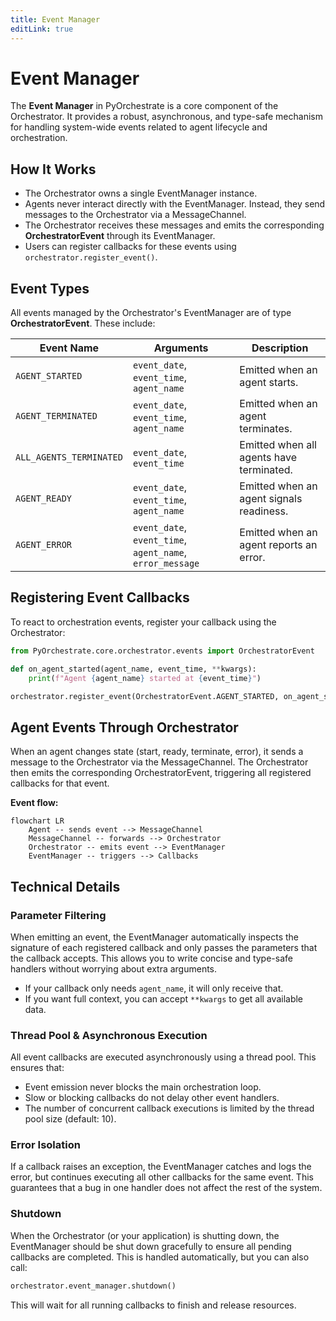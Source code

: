 ```yaml
---
title: Event Manager
editLink: true
---
```


# Event Manager

The **Event Manager** in PyOrchestrate is a core component of the Orchestrator. It provides a robust, asynchronous, and type-safe mechanism for handling system-wide events related to agent lifecycle and orchestration.

## How It Works

- The Orchestrator owns a single EventManager instance.
- Agents never interact directly with the EventManager. Instead, they send messages to the Orchestrator via a MessageChannel.
- The Orchestrator receives these messages and emits the corresponding **OrchestratorEvent** through its EventManager.
- Users can register callbacks for these events using `orchestrator.register_event()`.

## Event Types

All events managed by the Orchestrator's EventManager are of type **OrchestratorEvent**. These include:

| Event Name                     | Arguments                                        | Description                               |
|--------------------------------|--------------------------------------------------|-------------------------------------------|
| `AGENT_STARTED`                |  `event_date`, `event_time`, `agent_name`        | Emitted when an agent starts.             |
| `AGENT_TERMINATED`             |  `event_date`, `event_time`, `agent_name`        | Emitted when an agent terminates.         |
| `ALL_AGENTS_TERMINATED`        |  `event_date`, `event_time`                      | Emitted when all agents have terminated.  |
| `AGENT_READY`                  |  `event_date`, `event_time`, `agent_name`        | Emitted when an agent signals readiness.  |
| `AGENT_ERROR`                  |  `event_date`, `event_time`, `agent_name`, `error_message` | Emitted when an agent reports an error.   |

## Registering Event Callbacks

To react to orchestration events, register your callback using the Orchestrator:

```python
from PyOrchestrate.core.orchestrator.events import OrchestratorEvent

def on_agent_started(agent_name, event_time, **kwargs):
    print(f"Agent {agent_name} started at {event_time}")

orchestrator.register_event(OrchestratorEvent.AGENT_STARTED, on_agent_started)
```

## Agent Events Through Orchestrator

When an agent changes state (start, ready, terminate, error), it sends a message to the Orchestrator via the MessageChannel. The Orchestrator then emits the corresponding OrchestratorEvent, triggering all registered callbacks for that event.

**Event flow:**
```mermaid
flowchart LR
    Agent -- sends event --> MessageChannel
    MessageChannel -- forwards --> Orchestrator
    Orchestrator -- emits event --> EventManager
    EventManager -- triggers --> Callbacks
```

## Technical Details

### Parameter Filtering

When emitting an event, the EventManager automatically inspects the signature of each registered callback and only passes the parameters that the callback accepts. This allows you to write concise and type-safe handlers without worrying about extra arguments.

- If your callback only needs `agent_name`, it will only receive that.
- If you want full context, you can accept `**kwargs` to get all available data.

### Thread Pool & Asynchronous Execution

All event callbacks are executed asynchronously using a thread pool. This ensures that:
- Event emission never blocks the main orchestration loop.
- Slow or blocking callbacks do not delay other event handlers.
- The number of concurrent callback executions is limited by the thread pool size (default: 10).

### Error Isolation

If a callback raises an exception, the EventManager catches and logs the error, but continues executing all other callbacks for the same event. This guarantees that a bug in one handler does not affect the rest of the system.

### Shutdown

When the Orchestrator (or your application) is shutting down, the EventManager should be shut down gracefully to ensure all pending callbacks are completed. This is handled automatically, but you can also call:

```python
orchestrator.event_manager.shutdown()
```

This will wait for all running callbacks to finish and release resources.